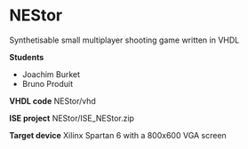 # NEStor
Synthetisable small multiplayer shooting game written in VHDL

**Students**
- Joachim Burket
- Bruno Produit

**VHDL code**
NEStor/vhd

**ISE project**
NEStor/ISE_NEStor.zip

**Target device**
Xilinx Spartan 6 with a 800x600 VGA screen
